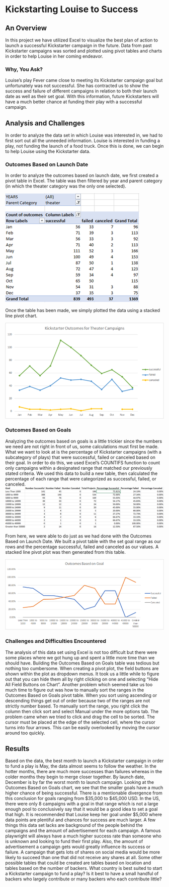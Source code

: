 # Kickstarting Louise to Success
## An Overview
In this project we have utilized Excel to visualize the best plan of action to launch a successful Kickstarter campaign in the future. Data from past Kickstarter campaigns was sorted and plotted using pivot tables and charts in order to help Louise in her coming endeavor.
### Why, You Ask?
Louise’s play Fever came close to meeting its Kickstarter campaign goal but unfortunately was not successful. She has contracted us to show the success and failure of different campaigns in relation to both their launch date as well as their set goal. With this information, future Kickstarters will have a much better chance at funding their play with a successful campaign.
## Analysis and Challenges
In order to analyze the data set in which Louise was interested in, we had to first sort out all the unneeded information. Louise is interested in funding a play, not funding the launch of a food truck. Once this is done, we can begin to help Louise using the Kickstarter data.
### Outcomes Based on Launch Date
In order to analyze the outcomes based on launch date, we first created a pivot table in Excel. The table was then filtered by year and parent category (in which the theater category was the only one selected).

![Outcomes_vs_Launch_table.png]( https://github.com/thomasstvr/kickstarter-analysis/blob/main/Outcomes_vs_Launch_table.png)

Once the table has been made, we simply plotted the data using a stacked line pivot chart.

![]( https://github.com/thomasstvr/kickstarter-analysis/blob/main/Theater_Outcomes_vs_Launch.png)

### Outcomes Based on Goals
Analyzing the outcomes based on goals is a little trickier since the numbers we need are not right in front of us, some calculations must first be made. What we want to look at is the percentage of Kickstarter campaigns (with a subcategory of plays) that were successful, failed or canceled based on their goal.
In order to do this, we used Excel’s COUNTIFS function to count only campaigns within a designated range that matched our previously stated criteria. We used this data to build a new table, then calculated the percentage of each range that were categorized as successful, failed, or canceled. 
![]( https://github.com/thomasstvr/kickstarter-analysis/blob/main/Outcomes_vs_goals_main_table.png)

From here, we were able to do just as we had done with the Outcomes Based on Launch Date. We built a pivot table with the set goal range as our rows and the percentage successful, failed and canceled as our values. A stacked line pivot plot was then generated from this table.

![]( https://github.com/thomasstvr/kickstarter-analysis/blob/main/Outcomes_vs_Goals.png)

### Challenges and Difficulties Encountered
The analysis of this data set using Excel is not too difficult but there were some places where we got hung up and spent a little more time than we should have. Building the Outcomes Based on Goals table was tedious but nothing too cumbersome.
When creating a pivot plot, the field buttons are shown within the plot as dropdown menus. It took us a little while to figure out that you can hide them all by right clicking on one and selecting “Hide All Field Buttons on Chart”. Another problem which seemed take us too much time to figure out was how to manually sort the ranges in the Outcomes Based on Goals pivot table. When you sort using ascending or descending things get out of order because two of the ranges are not strictly number based. To manually sort the range, you right click the column then click sort and select Manual under the more options tab. The problem came when we tried to click and drag the cell to be sorted. The cursor must be placed at the edge of the selected cell, where the cursor turns into four arrows. This can be easily overlooked by moving the cursor around too quickly. 
## Results
Based on the data, the best month to launch a Kickstarter campaign in order to fund a play is May, the data almost seems to follow the weather. In the hotter months, there are much more successes than failures whereas in the colder months they begin to merge closer together. By launch date, December is by far the worst month to launch campaign. 
Looking at the Outcomes Based on Goals chart, we see that the smaller goals have a much higher chance of being successful. There is a mentionable divergence from this conclusion for goals ranging from $35,000 to $45,000 USD. In the US, there were only 8 campaigns with a goal in that range which is not a large enough pool to conclusively say that it would be a good idea to set a goal that high. It is recommended that Louise keep her goal under $5,000 where data points are plentiful and chances for success are much larger.
A few things this data set lacks are background of the people behind the campaigns and the amount of advertisement for each campaign. A famous playwright will always have a much higher success rate than someone who is unknown and looking to fund their first play. Also, the amount of advertisement a campaign gets would greatly influence its success or failure. A campaign that gets lots of shares on social media would be more likely to succeed than one that did not receive any shares at all.
Some other possible tables that could be created are tables based on location and tables based on the number of backers. What country is best suited to start a Kickstarter campaign to fund a play? Is it best to have a small handful of backers who largely contribute or many backers who each contribute little?
